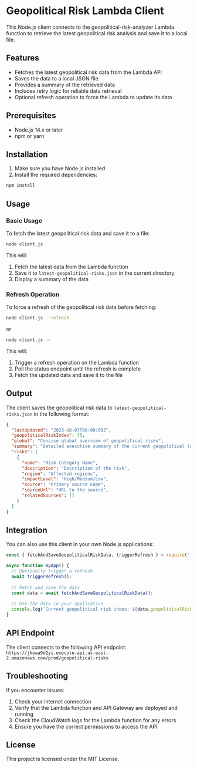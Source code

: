 # Geopolitical Risk Lambda Client

This Node.js client connects to the geopolitical-risk-analyzer Lambda function to retrieve the latest geopolitical risk analysis and save it to a local file.

## Features

- Fetches the latest geopolitical risk data from the Lambda API
- Saves the data to a local JSON file
- Provides a summary of the retrieved data
- Includes retry logic for reliable data retrieval
- Optional refresh operation to force the Lambda to update its data

## Prerequisites

- Node.js 14.x or later
- npm or yarn

## Installation

1. Make sure you have Node.js installed
2. Install the required dependencies:

```bash
npm install
```

## Usage

### Basic Usage

To fetch the latest geopolitical risk data and save it to a file:

```bash
node client.js
```

This will:
1. Fetch the latest data from the Lambda function
2. Save it to `latest-geopolitical-risks.json` in the current directory
3. Display a summary of the data

### Refresh Operation

To force a refresh of the geopolitical risk data before fetching:

```bash
node client.js --refresh
```

or

```bash
node client.js -r
```

This will:
1. Trigger a refresh operation on the Lambda function
2. Poll the status endpoint until the refresh is complete
3. Fetch the updated data and save it to the file

## Output

The client saves the geopolitical risk data to `latest-geopolitical-risks.json` in the following format:

```json
{
  "lastUpdated": "2023-10-07T00:00:00Z",
  "geopoliticalRiskIndex": 75,
  "global": "Concise global overview of geopolitical risks",
  "summary": "Detailed executive summary of the current geopolitical landscape",
  "risks": [
    {
      "name": "Risk Category Name",
      "description": "Description of the risk",
      "region": "Affected regions",
      "impactLevel": "High/Medium/Low",
      "source": "Primary source name",
      "sourceUrl": "URL to the source",
      "relatedSources": []
    }
  ]
}
```

## Integration

You can also use this client in your own Node.js applications:

```javascript
const { fetchAndSaveGeopoliticalRiskData, triggerRefresh } = require('./client');

async function myApp() {
  // Optionally trigger a refresh
  await triggerRefresh();
  
  // Fetch and save the data
  const data = await fetchAndSaveGeopoliticalRiskData();
  
  // Use the data in your application
  console.log(`Current geopolitical risk index: ${data.geopoliticalRiskIndex}`);
}
```

## API Endpoint

The client connects to the following API endpoint:
`https://jkoaa9d2yi.execute-api.us-east-2.amazonaws.com/prod/geopolitical-risks`

## Troubleshooting

If you encounter issues:

1. Check your internet connection
2. Verify that the Lambda function and API Gateway are deployed and running
3. Check the CloudWatch logs for the Lambda function for any errors
4. Ensure you have the correct permissions to access the API

## License

This project is licensed under the MIT License.
